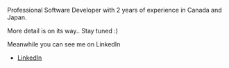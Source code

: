 Professional Software Developer with 2 years of experience in Canada and Japan.

More detail is on its way..
Stay tuned :)

Meanwhile you can see me on LinkedIn
- [LinkedIn](https://www.linkedin.com/in/yuto-yamakita/)